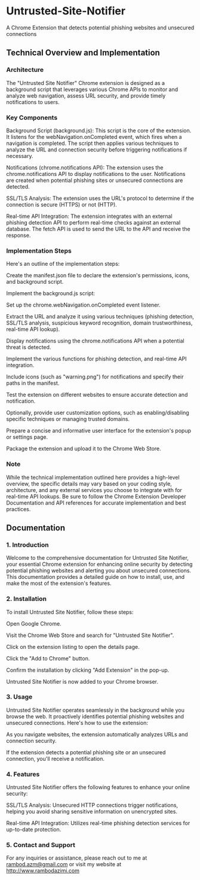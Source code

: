 # Untrusted-Site-Notifier
A Chrome Extension that detects potential phishing websites and unsecured connections

## Technical Overview and Implementation

### Architecture
The "Untrusted Site Notifier" Chrome extension is designed as a background script that leverages various Chrome APIs to monitor and analyze web navigation, assess URL security, and provide timely notifications to users.

### Key Components
Background Script (background.js): This script is the core of the extension. It listens for the webNavigation.onCompleted event, which fires when a navigation is completed. The script then applies various techniques to analyze the URL and connection security before triggering notifications if necessary.

Notifications (chrome.notifications API): The extension uses the chrome.notifications API to display notifications to the user. Notifications are created when potential phishing sites or unsecured connections are detected.

SSL/TLS Analysis: The extension uses the URL's protocol to determine if the connection is secure (HTTPS) or not (HTTP).

Real-time API Integration: The extension integrates with an external phishing detection API to perform real-time checks against an external database. The fetch API is used to send the URL to the API and receive the response.

### Implementation Steps
Here's an outline of the implementation steps:

Create the manifest.json file to declare the extension's permissions, icons, and background script.

Implement the background.js script:

Set up the chrome.webNavigation.onCompleted event listener.

Extract the URL and analyze it using various techniques (phishing detection, SSL/TLS analysis, suspicious keyword recognition, domain trustworthiness, real-time API lookup).

Display notifications using the chrome.notifications API when a potential threat is detected.

Implement the various functions for phishing detection, and real-time API integration.

Include icons (such as "warning.png") for notifications and specify their paths in the manifest.

Test the extension on different websites to ensure accurate detection and notification.

Optionally, provide user customization options, such as enabling/disabling specific techniques or managing trusted domains.

Prepare a concise and informative user interface for the extension's popup or settings page.

Package the extension and upload it to the Chrome Web Store.

### Note
While the technical implementation outlined here provides a high-level overview, the specific details may vary based on your coding style, architecture, and any external services you choose to integrate with for real-time API lookups. Be sure to follow the Chrome Extension Developer Documentation and API references for accurate implementation and best practices.

## Documentation

### 1. Introduction
Welcome to the comprehensive documentation for Untrusted Site Notifier, your essential Chrome extension for enhancing online security by detecting potential phishing websites and alerting you about unsecured connections. This documentation provides a detailed guide on how to install, use, and make the most of the extension's features.

### 2. Installation
To install Untrusted Site Notifier, follow these steps:

Open Google Chrome.

Visit the Chrome Web Store and search for "Untrusted Site Notifier".

Click on the extension listing to open the details page.

Click the "Add to Chrome" button.

Confirm the installation by clicking "Add Extension" in the pop-up.

Untrusted Site Notifier is now added to your Chrome browser.

### 3. Usage
Untrusted Site Notifier operates seamlessly in the background while you browse the web. It proactively identifies potential phishing websites and unsecured connections. Here's how to use the extension:

As you navigate websites, the extension automatically analyzes URLs and connection security.

If the extension detects a potential phishing site or an unsecured connection, you'll receive a notification.

### 4. Features
Untrusted Site Notifier offers the following features to enhance your online security:

SSL/TLS Analysis: Unsecured HTTP connections trigger notifications, helping you avoid sharing sensitive information on unencrypted sites.

Real-time API Integration: Utilizes real-time phishing detection services for up-to-date protection.

### 5. Contact and Support
For any inquiries or assistance, please reach out to me at rambod.azm@gmail.com or visit my website at http://www.rambodazimi.com
